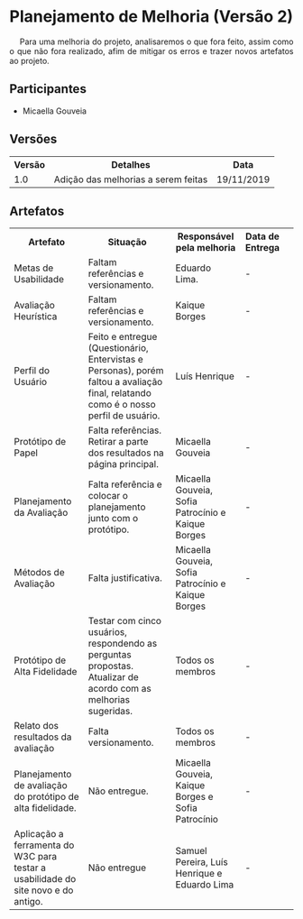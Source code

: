 # Planejamento de Melhoria (Versão 2)
<div class="line"></div>


<p align="justify">&emsp;
Para uma melhoria do projeto, analisaremos o que fora feito, assim como o que não fora realizado, afim de mitigar os erros e trazer novos artefatos ao projeto.
</p>

## Participantes
- Micaella Gouveia

## Versões

<table class="versions">
	<tr>
		<th class="version_header">Versão</th>
		<th>Detalhes</th>
		<th>Data</th>
	</tr>
  <tr>
		<td>1.0</td>
		<td>Adição das melhorias a serem feitas</td>
		<td>19/11/2019</td>
	</tr>
</table>

## Artefatos

<table class="artefatos">
	<tr>
		<th>Artefato</th>
		<th>Situação</th>
        <th>Responsável pela melhoria</th>
        <th>Data de Entrega</th>
	</tr>
	<tr>
		<td>Metas de Usabilidade</td>
		<td>Faltam referências e versionamento.</td>
        <td>Eduardo Lima.</td>
        <td>-</td>
	</tr>
	<tr>
		<td>Avaliação Heurística</td>
		<td>Faltam referências e versionamento.</td>
        <td>Kaique Borges</td>
        <td>-</td>
	</tr>
	<tr>
		<td>Perfil do Usuário</td>
		<td>Feito e entregue (Questionário, Entervistas e Personas), porém faltou a avaliação final, relatando como é o nosso perfil de usuário.</td>
        <td>Luís Henrique</td>
        <td>-</td>
	</tr>
	<tr>
	<tr>
		<td>Protótipo de Papel</td>
		<td>Falta referências. Retirar a parte dos resultados na página principal.</td>
        <td>Micaella Gouveia</td>
        <td>-<td>
	</tr>
	<tr>
		<td>Planejamento da Avaliação</td>
		<td>Falta referência e colocar o planejamento junto com o protótipo.</td>
        <td>Micaella Gouveia, Sofia Patrocínio e Kaique Borges</td>
        <td>-</td>
	</tr>
	</tr>
	<tr>
		<td>Métodos de Avaliação</td>
		<td>Falta justificativa.</td>
        <td>Micaella Gouveia, Sofia Patrocínio e Kaique Borges</td>
        <td>-</td>
	</tr>
	<tr>
		<td>Protótipo de Alta Fidelidade</td>
		<td>Testar com cinco usuários, respondendo as perguntas propostas.<br>
        Atualizar de acordo com as melhorias sugeridas.</td>
        <td>Todos os membros</td>
        <td>-</td>
	</tr>
	<tr>
		<td>Relato dos resultados da avaliação</td>
		<td>Falta versionamento.</td>
        <td>Todos os membros</td>
        <td>-</td>
	</tr>
	<tr>
		<td>Planejamento de avaliação do protótipo de alta fidelidade.</td>
		<td>Não entregue.</td>
        <td>Micaella Gouveia, Kaique Borges e Sofia Patrocínio</td>
        <td>-</td>
	</tr>
	<tr>
		<td>Aplicação a ferramenta do W3C para testar a usabilidade do site novo e do antigo.</td>
        <td>Não entregue</td>
        <td>Samuel Pereira, Luís Henrique e Eduardo Lima</td>
        <td>-</td>
	</tr>
</table> 
<br>